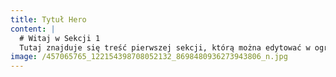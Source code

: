 ```yaml
---
title: Tytuł Hero
content: |
  # Witaj w Sekcji 1
  Tutaj znajduje się treść pierwszej sekcji, którą można edytować w ograniczony sposób.
image: /457065765_122154398708052132_8698480936273943806_n.jpg
---
```

